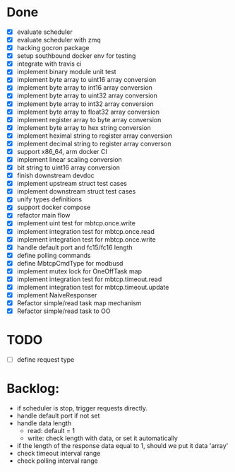 # Done
- [x] evaluate scheduler
- [x] evaluate scheduler with zmq
- [x] hacking gocron package
- [x] setup southbound docker env for testing
- [x] integrate with travis ci
- [x] implement binary module unit test
- [x] implement byte array to uint16 array conversion
- [x] implement byte array to int16 array conversion
- [x] implement byte array to uint32 array conversion
- [x] implement byte array to int32 array conversion
- [x] implement byte array to float32 array conversion
- [x] implement register array to byte array conversion
- [x] implement byte array to hex string conversion
- [x] implement heximal string to register array conversion
- [x] implement decimal string to register array converson
- [x] support x86_64, arm docker CI
- [x] implement linear scaling conversion
- [x] bit string to uint16 array conversion
- [x] finish downstream devdoc
- [x] implement upstream struct test cases
- [x] implement downstream struct test cases
- [x] unify types definitions
- [x] support docker compose
- [x] refactor main flow
- [x] implement uint test for mbtcp.once.write
- [x] implement integration test for mbtcp.once.read
- [x] implement integration test for mbtcp.once.write
- [x] handle default port and fc15/fc16 length
- [x] define polling commands
- [x] define MbtcpCmdType for modbusd
- [x] implement mutex lock for OneOffTask map
- [x] implement integration test for mbtcp.timeout.read
- [x] implement integration test for mbtcp.timeout.update
- [x] implement NaiveResponser
- [x] Refactor simple/read task map mechanism
- [x] Refactor simple/read task to OO

# TODO
- [ ] define request type

# Backlog:
- if scheduler is stop, trigger requests directly.
- handle default port if not set
- handle data length
    - read: default = 1
    - write: check length with data, or set it automatically
- if the length of the response data equal to 1, should we put it data 'array'
- check timeout interval range
- check polling interval range

